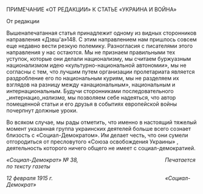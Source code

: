 ПРИМЕЧАНИЕ «ОТ РЕДАКЦИИ» К СТАТЬЕ «УКРАИНА И ВОЙНА»

От редакции

Вышенапечатанная статья принадлежит одному из видных сторонников направления «Дзвш'а»148. С этим направлением нам пришлось совсем еще недавно вести резкую по­лемику. Разногласия с писателями этого направления у нас остаются. Мы не признаем правильными тех уступок, которые они делали национализму, мы считаем буржуазным национализмом идею «культурно-национальной автономии», мы не согласны с тем, что лучшим путем организации пролетариата является раздробление его по национальным куриям, мы не разделяем их взглядов на разницу между «анациональным», националь­ным и интернациональным. Будучи сторонниками последовательного _интернацио­__нализма,_ мы позволяем себе надеяться, что автор помещенной статьи и его друзья в событиях европейской войны почерпнут должные уроки.

Во всяком случае, мы рады отметить, что именно в настоящий тяжелый момент ука­занная группа украинских деятелей больше всего сознает близость с «Социал-Демократом». Им делает честь, что они сумели отгородиться от пресловутого «Союза освобождения Украины» , деятельность которого ничего общего не имеет с социал-демократией.

_«Социал-Демократ» № 38,                                                          Печатается по тексту газеты_

_12 февраля 1915 г.                                                                           «Социал-Демократ»_